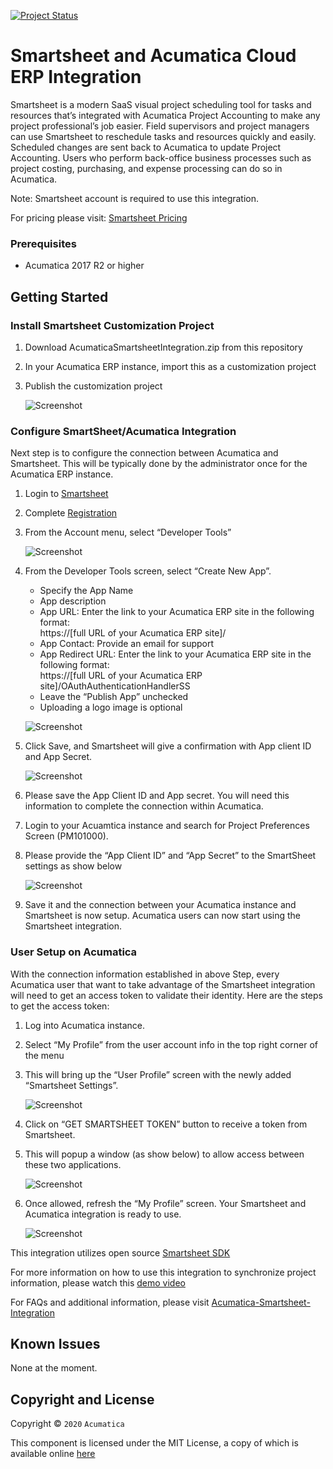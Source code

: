 [![Project Status](http://opensource.box.com/badges/active.svg)](http://opensource.box.com/badges)

Smartsheet and Acumatica Cloud ERP Integration
==================================

Smartsheet is a modern SaaS visual project scheduling tool for tasks and resources that’s integrated with Acumatica Project Accounting to make any project professional’s job easier. Field supervisors and project managers can use Smartsheet to reschedule tasks and resources quickly and easily. Scheduled changes are sent back to Acumatica to update Project Accounting. Users who perform back-office business processes such as project costing, purchasing, and expense processing can do so in Acumatica.

Note: Smartsheet account is required to use this integration. 

For pricing please visit: [Smartsheet Pricing](https://www.smartsheet.com/pricing)

### Prerequisites

* Acumatica 2017 R2 or higher

Getting Started
-----------

### Install Smartsheet Customization Project
1. Download AcumaticaSmartsheetIntegration.zip from this repository
2. In your Acumatica ERP instance, import this as a customization project
3. Publish the customization project

    ![Screenshot](/_ReadMeImages/Image1.png)

### Configure SmartSheet/Acumatica Integration
Next step is to configure the connection between Acumatica and Smartsheet. This will be typically done by the administrator once for the Acumatica ERP instance.

1. Login to [Smartsheet](http://www.smartsheet.com)
2. Complete [Registration](http://developers.smartsheet.com/register)
3. From the Account menu, select “Developer Tools”

    ![Screenshot](/_ReadMeImages/Image2.png)

4. From the Developer Tools screen, select “Create New App”. 
   
   *  Specify the App Name
   *  App description
   *	App URL: Enter the link to your Acumatica ERP site in the following format:  
      https://[full URL of your Acumatica ERP site]/      
   *	App Contact: Provide an email for support
   *	App Redirect URL: Enter the link to your Acumatica ERP site in the following format:      
      https://[full URL of your Acumatica ERP site]/OAuthAuthenticationHandlerSS 
   *	Leave the “Publish App” unchecked
   *	Uploading a logo image is optional

    ![Screenshot](/_ReadMeImages/Image3.png)

5. Click Save, and Smartsheet will give a confirmation with App client ID and App Secret.

    ![Screenshot](/_ReadMeImages/Image4.png)
  
6. Please save the App Client ID and App secret. You will need this information to complete the connection within Acumatica. 
7. Login to your Acuamtica instance and search for Project Preferences Screen (PM101000).
8. Please provide the “App Client ID” and “App Secret” to the SmartSheet settings as show below

    ![Screenshot](/_ReadMeImages/Image5.png)

9. Save it and the connection between your Acumatica instance and Smartsheet is now setup. Acumatica users can now start using the Smartsheet integration.

### User Setup on Acumatica

With the connection information established in above Step, every Acumatica user that want to take advantage of the Smartsheet integration will need to get an access token to validate their identity. Here are the steps to get the access token:

1. Log into Acumatica instance.
2. Select “My Profile” from the user account info in the top right corner of the menu
3. This will bring up the “User Profile” screen with the newly added “Smartsheet Settings”.

    ![Screenshot](/_ReadMeImages/Image6.png)

4. Click on “GET SMARTSHEET TOKEN” button to receive a token from Smartsheet.
5. This will popup a window (as show below) to allow access between these two applications. 

    ![Screenshot](/_ReadMeImages/Image7.png)
  
6. Once allowed, refresh the “My Profile” screen. Your Smartsheet and Acumatica integration is ready to use.

    ![Screenshot](/_ReadMeImages/Image8.png)

This integration utilizes open source [Smartsheet SDK](https://github.com/smartsheet-platform/smartsheet-csharp-sdk)

For more information on how to use this integration to synchronize project information, please watch this [demo video](https://youtu.be/tkeiSayV9x0)

For FAQs and additional information, please visit [Acumatica-Smartsheet-Integration](https://www.acumatica.com/extensions/acumatica-smartsheet-integration)

Known Issues
------------
None at the moment.

## Copyright and License

Copyright © `2020` `Acumatica`

This component is licensed under the MIT License, a copy of which is available online [here](LICENSE.md)
